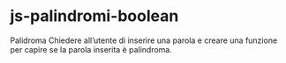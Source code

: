 # js-palindromi-boolean

Palidroma
Chiedere all’utente di inserire una parola e creare una funzione per capire se la parola inserita è palindroma.
